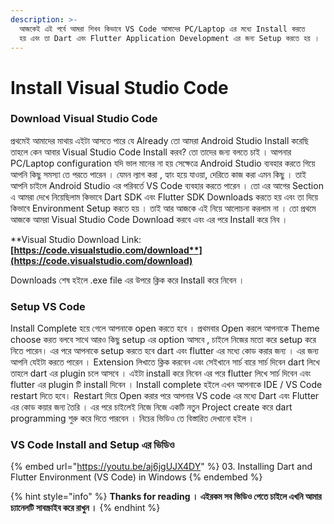 ```yaml
---
description: >-
  আজকেই এই পর্বে আমরা শিখব কিভাবে VS Code আমাদের PC/Laptop এর মধ্যে Install করতে
  হয় এবং তা Dart এবং Flutter Application Development এর জন্য Setup করতে হয় ।
---
```


# Install Visual Studio Code

### Download Visual Studio Code

প্রথমেই আমাদের মাথায় এইটা আসতে পারে যে Already তো আমরা Android Studio Install করেছি তাহলে কেন আবার Visual Studio Code Install করব? তো তাদের জন্য বলতে চাই । আপনার PC/Laptop configuration যদি ভাল মানের না হয় সেক্ষেত্রে Android Studio ব্যবহার করতে গিয়ে আপনি কিছু সমস্যা তে পরতে পারেন । যেমন ল্যাগ করা , হ্যাং হয়ে যাওয়া, দেরিতে কাজ করা এমন কিছু । তাই আপনি চাইলে Android Studio এর পরিবর্তে VS Code ব্যবহার করতে পারেন । তো এর আগের Section এ আমরা দেখে নিয়েছিলাম কিভাবে Dart SDK এবং Flutter SDK Downloads করতে হয় এবং তা দিয়ে কিভাবে Environment Setup করতে হয় । তাই আর আজকে এই নিয়ে আলোচনা করলাম না । তো প্রথমে আজকে আমরা Visual Studio Code Download করবে এবং এর পরে Install করে নিব ।

**Visual Studio Download Link: **[**https://code.visualstudio.com/download**](https://code.visualstudio.com/download)****

Downloads শেষ হইলে .exe file এর উপরে ক্লিক করে Install করে নিবেন ।&#x20;

### Setup VS Code

Install Complete হয়ে গেলে আপনাকে open করতে হবে । প্রথমবার Open করলে আপনাকে Theme choose করত বলবে সাথে আরও কিছু setup এর option আসবে , চাইলে নিজের মতো করে setup করে নিতে পারেন। এর পরে আপনাকে setup করতে হবে dart এবং flutter এর মধ্যে কোড করার জন্য । এর জন্য আপনি যেইটা করতে পারেন । Extension লিখাতে ক্লিক করবেন এবং সেইখানে সার্চ বারে সার্চ দিবেন dart লিখে তাহলে dart এর plugin চলে আসবে । এইটা install করে নিবেন এর পরে flutter লিখে সার্চ দিবেন এবং flutter এর plugin টি install দিবেন । Install complete হইলে এখন আপনাকে IDE / VS Code restart দিতে হবে। Restart দিয়ে Open করার পরে আপনার VS code এর মধ্যে Dart এবং Flutter এর কোড কয়ার জন্য তৈরি । এর পরে চাইলেই নিজে নিজে একটি নতুন Project create করে dart programming শুরু করে দিতে পারবেন । নিচের ভিডিও তে বিস্তারিত দেখানো হইল ।

### VS Code Install and Setup এর ভিডিও

{% embed url="https://youtu.be/aj6jgUJX4DY" %}
03\. Installing Dart and Flutter Environment (VS Code) in Windows
{% endembed %}

{% hint style="info" %}
**Thanks for reading । এইরকম সব ভিডিও পেতে চাইলে এখনি আমার চ্যানেলটি সাবস্ক্রাইব করে রাখুন ।**
{% endhint %}

